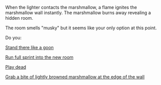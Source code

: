 When the lighter contacts the marshmallow, a flame ignites
the marshmallow wall instantly. The marshmallow burns away revealing a hidden room.

The room smells "musky" but it seems like your only option at this point.

Do you:

[Stand there like a goon](Stand/Stand_like_goon.md)

[Run full sprint into the new room](Sprint/Sprint.md)

[Play dead](Dead/Play_dead.md)

[Grab a bite of lightly browned marshmallow at the edge of the wall](yum/yum.md)
